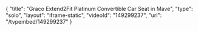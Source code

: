 {
    "title": "Graco Extend2Fit Platinum Convertible Car Seat in Mave",
    "type": "solo",
    "layout": "iframe-static",
    "videoId": "149299237",
    "url": "\/tvpembed\/149299237"
}